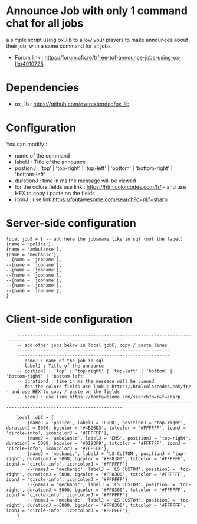 # Announce Job with only 1 command chat for all jobs

a simple script using ox_lib to allow your players to make announces about their job, with a same command for all jobs.
- Forum link : https://forum.cfx.re/t/free-tof-announce-jobs-using-ox-lib/4910725

# Dependencies 
- ox_lib : https://github.com/overextended/ox_lib

# Configuration 
You can modify :
- name of the command
- labelJ : Title of the announce
- postionJ : 'top' | 'top-right' | 'top-left' | 'bottom' | 'bottom-right' | 'bottom-left'
- durationJ : time in ms the message will be viewed
- for the colors fields use link : https://htmlcolorcodes.com/fr/ - and use HEX to copy / paste on the fields
- iconJ : use link https://fontawesome.com/search?o=r&f=sharp

# Server-side configuration
```
local jobS = { -- add here the jobsname like in sql (not the label)
{name = 'police'},            
{name = 'ambulance'},
{name = 'mechanic'},
--{name = 'jobname'},
--{name = 'jobname'},
--{name = 'jobname'},
--{name = 'jobname'},
--{name = 'jobname'},
--{name = 'jobname'},
--{name = 'jobname'},
}
```
# Client-side configuration

```
    --------------------------------------------------------------------------------------------------------------
    -- add other jobs below in local jobC, copy / paste lines
    ----------------------------------------------------------
    ----------------------------------------------------------
    -- nameJ : name of the job in sql
    -- labelJ : Title of the announce
    -- postionJ : 'top' | 'top-right' | 'top-left' | 'bottom' | 'bottom-right' | 'bottom-left'
    -- durationJ : time in ms the message will be viewed
    -- for the colors fields use link : https://htmlcolorcodes.com/fr/ - and use HEX to copy / paste on the fields
    -- iconJ : use link https://fontawesome.com/search?o=r&f=sharp
    --------------------------------------------------------------------------------------------------------------
```

```
	local jobC = {
        {nameJ = 'police', labelJ = 'LSPD', positionJ = 'top-right', durationJ = 5000, bgcolor = '#4B26D3', txtcolor = '#FFFFFF', iconJ = 'circle-info', iconcolorJ = '#FFFFFF'},
        {nameJ = 'ambulance', labelJ = 'EMS', positionJ = 'top-right', durationJ = 5000, bgcolor = '#0193F8', txtcolor = '#FFFFFF', iconJ = 'circle-info', iconcolorJ = '#FFFFFF'},
        {nameJ = 'mechanic', labelJ = 'LS CUSTOM', positionJ = 'top-right', durationJ = 5000, bgcolor = '#FF8300', txtcolor = '#FFFFFF', iconJ = 'circle-info', iconcolorJ = '#FFFFFF'},
        --{nameJ = 'mechanic', labelJ = 'LS CUSTOM', positionJ = 'top-right', durationJ = 5000, bgcolor = '#FF8300', txtcolor = '#FFFFFF', iconJ = 'circle-info', iconcolorJ = '#FFFFFF'},
        --{nameJ = 'mechanic', labelJ = 'LS CUSTOM', positionJ = 'top-right', durationJ = 5000, bgcolor = '#FF8300', txtcolor = '#FFFFFF', iconJ = 'circle-info', iconcolorJ = '#FFFFFF'},
        --{nameJ = 'mechanic', labelJ = 'LS CUSTOM', positionJ = 'top-right', durationJ = 5000, bgcolor = '#FF8300', txtcolor = '#FFFFFF', iconJ = 'circle-info', iconcolorJ = '#FFFFFF'},
    }
```

